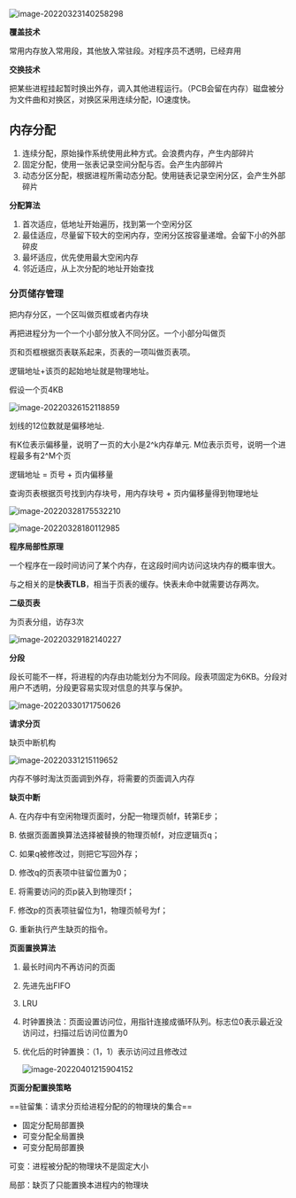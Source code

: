 ![image-20220323140258298](E:\学习笔记\typora\img\image-20220323140258298.png)

**覆盖技术**

常用内存放入常用段，其他放入常驻段。对程序员不透明，已经弃用

**交换技术**

把某些进程挂起暂时换出外存，调入其他进程运行。（PCB会留在内存）磁盘被分为文件曲和对换区，对换区采用连续分配，IO速度快。



## 内存分配

1. 连续分配，原始操作系统使用此种方式。会浪费内存，产生内部碎片
2. 固定分配，使用一张表记录空间分配与否。会产生内部碎片
3. 动态分区分配，根据进程所需动态分配。使用链表记录空闲分区，会产生外部碎片

**分配算法**

1. 首次适应，低地址开始遍历，找到第一个空闲分区
2. 最佳适应，尽量留下较大的空闲内存，空闲分区按容量递增。会留下小的外部碎皮
3. 最坏适应，优先使用最大空闲内存
4. 邻近适应，从上次分配的地址开始查找

### 分页储存管理

把内存分区，一个区叫做页框或者内存块

再把进程分为一个一个小部分放入不同分区。一个小部分叫做页

页和页框根据页表联系起来，页表的一项叫做页表项。

逻辑地址+该页的起始地址就是物理地址。

假设一个页4KB

![image-20220326152118859](E:\学习笔记\typora\img\image-20220326152118859.png)

划线的12位数就是偏移地址.

有K位表示偏移量，说明了一页的大小是2^k内存单元. M位表示页号，说明一个进程最多有2^M个页

逻辑地址 = 页号 + 页内偏移量

查询页表根据页号找到内存块号，用内存块号 + 页内偏移量得到物理地址

![image-20220328175532210](E:\学习笔记\typora\img\image-20220328175532210.png)

![image-20220328180112985](E:\学习笔记\typora\img\image-20220328180112985.png)

**程序局部性原理**

一个程序在一段时间访问了某个内存，在这段时间内访问这块内存的概率很大。

与之相关的是**快表TLB**，相当于页表的缓存。快表未命中就需要访存两次。

**二级页表**

为页表分组，访存3次

![image-20220329182140227](E:\学习笔记\typora\img\image-20220329182140227.png)

**分段**

段长可能不一样，将进程的内存由功能划分为不同段。段表项固定为6KB。分段对用户不透明，分段更容易实现对信息的共享与保护。

![image-20220330171750626](E:\学习笔记\typora\img\image-20220330171750626.png)

**请求分页**

缺页中断机构

![image-20220331215119652](E:\学习笔记\typora\img\image-20220331215119652.png)

内存不够时淘汰页面调到外存，将需要的页面调入内存

**缺页中断**

 A. 在内存中有空闲物理页面时，分配一物理页帧f，转第E步；

  B. 依据页面置换算法选择被替换的物理页帧f，对应逻辑页q；

  C. 如果q被修改过，则把它写回外存；

  D. 修改q的页表项中驻留位置为0；

  E. 将需要访问的页p装入到物理页f；

  F. 修改p的页表项驻留位为1，物理页帧号为f；

  G. 重新执行产生缺页的指令。

**页面置换算法**

1. 最长时间内不再访问的页面

2. 先进先出FIFO

3. LRU

4. 时钟置换法：页面设置访问位，用指针连接成循环队列。标志位0表示最近没访问过，扫描过后访问位置为0

5. 优化后的时钟置换：（1，1）表示访问过且修改过

   ![image-20220401215904152](E:\学习笔记\typora\img\image-20220401215904152.png)

**页面分配置换策略**

==驻留集：请求分页给进程分配的的物理块的集合==

- 固定分配局部置换
- 可变分配全局置换
- 可变分配局部置换

可变：进程被分配的物理块不是固定大小

局部：缺页了只能置换本进程内的物理块
